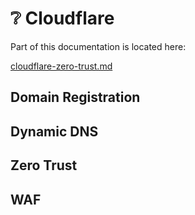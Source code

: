 # ❔ Cloudflare

Part of this documentation is located here:

[cloudflare-zero-trust.md](../remote-access/cloudflare-zero-trust.md "mention")

## Domain Registration



## Dynamic DNS



## Zero Trust



## WAF
